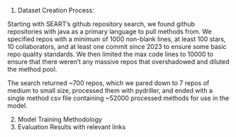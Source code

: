 1) Dataset Creation Process:

Starting with SEART’s github repository search, we found github repositories with java as a primary language to pull methods from. We specified repos with a minimum of 1000 non-blank lines, at least 100 stars, 10 collaborators, and at least one commit since 2023 to ensure some basic repo quality standards. We then limited the max code lines to 10000 to ensure that there weren’t any massive repos that overshadowed and diluted the method pool.

The search returned ~700 repos, which we pared down to 7 repos of medium to small size, processed them with pydriller, and ended with a single method csv file containing ~52000 processed methods for use in the model. 

2) Model Training Methodology
3) Evaluation Results with relevant links
